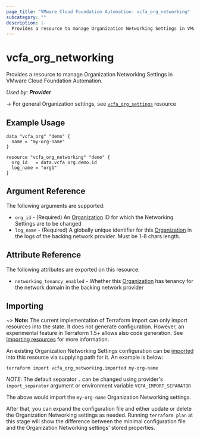 ```yaml
---
page_title: "VMware Cloud Foundation Automation: vcfa_org_networking"
subcategory: ""
description: |-
  Provides a resource to manage Organization Networking Settings in VMware Cloud Foundation Automation.
---
```


# vcfa_org_networking

Provides a resource to manage Organization Networking Settings in VMware Cloud Foundation Automation.

_Used by: **Provider**_

-> For general Organization settings, see [`vcfa_org_settings`](/providers/vmware/vcfa/latest/docs/resources/org_settings) resource

## Example Usage

```hcl
data "vcfa_org" "demo" {
  name = "my-org-name"
}

resource "vcfa_org_networking" "demo" {
  org_id   = data.vcfa_org.demo.id
  log_name = "org1"
}
```

## Argument Reference

The following arguments are supported:

- `org_id` - (Required) An [Organization][vcfa_org] ID for which the Networking Settings are to be changed
- `log_name` - (Required) A globally unique identifier for this [Organization][vcfa_org] in the logs of the
  backing network provider. Must be 1-8 chars length.

## Attribute Reference

The following attributes are exported on this resource:

- `networking_tenancy_enabled` - Whether this [Organization][vcfa_org] has tenancy for the network domain in the
  backing network provider

## Importing

~> **Note:** The current implementation of Terraform import can only import resources into the
state. It does not generate configuration. However, an experimental feature in Terraform 1.5+ allows
also code generation. See [Importing resources][importing-resources] for more information.

An existing Organization Networking Settings configuration can be [imported][docs-import] into this resource via supplying path
for it. An example is below:

```
terraform import vcfa_org_networking.imported my-org-name
```

_NOTE_: The default separator `.` can be changed using provider's `import_separator` argument or environment variable `VCFA_IMPORT_SEPARATOR`

The above would import the `my-org-name` Organization Networking settings.

After that, you can expand the configuration file and either update or delete the Organization Networking settings as needed. Running `terraform plan`
at this stage will show the difference between the minimal configuration file and the Organization Networking settings' stored properties.

[docs-import]: https://www.terraform.io/docs/import
[importing-resources]: /providers/vmware/vcfa/latest/docs/guides/importing_resources
[vcfa_org]: /providers/vmware/vcfa/latest/docs/resources/org